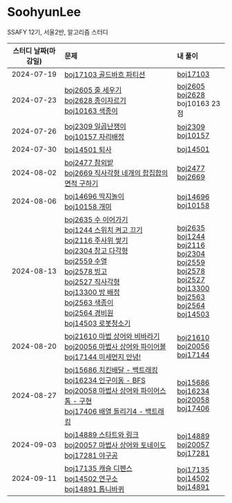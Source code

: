 # SoohyunLee

SSAFY 12기, 서울2반, 알고리즘 스터디

|스터디 날짜(마감일)|문제|내 풀이|
|:---:|:---|:---|
|2024-07-19|[boj17103 골드바흐 파티션](https://www.acmicpc.net/problem/17103)|[boj17103](https://github.com/SSAFY-12th-Seoul2/SoohyunLee/blob/main/BOJ/boj17103-%EA%B3%A8%EB%93%9C%EB%B0%94%ED%9D%90%ED%8C%8C%ED%8B%B0%EC%85%98.py)|
|2024-07-23|[boj2605 줄 세우기](https://www.acmicpc.net/problem/2605)<br>[boj2628 종이자르기](https://www.acmicpc.net/problem/2628)<br>[boj10163 색종이](https://www.acmicpc.net/problem/10163)|[boj2605](https://github.com/SSAFY-12th-Seoul2/SoohyunLee/blob/main/BOJ/boj2605-%EC%A4%84%EC%84%B8%EC%9A%B0%EA%B8%B0.py)<br>[boj2628](https://github.com/SSAFY-12th-Seoul2/SoohyunLee/blob/main/BOJ/boj2628-%EC%A2%85%EC%9D%B4%EC%9E%90%EB%A5%B4%EA%B8%B0.py)<br>boj10163 23점|
|2024-07-26|[boj2309 일곱난쟁이](https://www.acmicpc.net/problem/2309)<br>[boj10157 자리배정](https://www.acmicpc.net/problem/10157)|[boj2309](https://github.com/SSAFY-12th-Seoul2/SoohyunLee/blob/main/BOJ/boj2309-%EC%9D%BC%EA%B3%B1%EB%82%9C%EC%9F%81%EC%9D%B4.ipynb)<br>[boj10157](https://github.com/SSAFY-12th-Seoul2/SoohyunLee/blob/main/BOJ/boj10157-%EC%9E%90%EB%A6%AC%EB%B0%B0%EC%A0%95.ipynb)|
|2024-07-30|[boj14501 퇴사](https://www.acmicpc.net/problem/14501)|[boj14501](https://github.com/SSAFY-12th-Seoul2/SoohyunLee/blob/main/BOJ/boj14501-%ED%87%B4%EC%82%AC.ipynb)|
|2024-08-02|[boj2477 참외밭](https://www.acmicpc.net/problem/2477)<br>[boj2669 직사각형 네개의 합집합의 면적 구하기](https://www.acmicpc.net/problem/2669)|[boj2477](https://github.com/SSAFY-12th-Seoul2/SoohyunLee/blob/main/BOJ/boj2477-%EC%B0%B8%EC%99%B8%EB%B0%AD.ipynb)<br>[boj2669](https://github.com/SSAFY-12th-Seoul2/SoohyunLee/blob/main/BOJ/boj2669-%EC%A7%81%EC%82%AC%EA%B0%81%ED%98%95%EB%84%A4%EA%B0%9C%EC%9D%98%ED%95%A9%EC%A7%91%ED%95%A9%EC%9D%98%EB%A9%B4%EC%A0%81%EA%B5%AC%ED%95%98%EA%B8%B0.ipynb)|
|2024-08-06|[boj14696 딱지놀이](https://www.acmicpc.net/problem/14696)<br>[boj10158 개미](https://www.acmicpc.net/problem/10158)|[boj14696](https://github.com/SSAFY-12th-Seoul2/SoohyunLee/blob/main/BOJ/boj14696-%EB%94%B1%EC%A7%80%EB%86%80%EC%9D%B4.ipynb)<br>[boj10158](https://github.com/SSAFY-12th-Seoul2/SoohyunLee/blob/main/BOJ/boj10158-%EA%B0%9C%EB%AF%B8.ipynb)|
|2024-08-13|[boj2635 수 이어가기](https://www.acmicpc.net/problem/2635)<br> [boj1244 스위치 켜고 끄기](https://www.acmicpc.net/problem/1244)<br> [boj2116 주사위 쌓기](https://www.acmicpc.net/problem/2116)<br> [boj2304 창고 다각형](https://www.acmicpc.net/problem/2304)<br> [boj2559 수열](https://www.acmicpc.net/problem/2559)<br> [boj2578 빙고](https://www.acmicpc.net/problem/2578)<br> [boj2527 직사각형](https://www.acmicpc.net/problem/2527)<br> [boj13300 방 배정](https://www.acmicpc.net/problem/13300)<br> [boj2563 색종이](https://www.acmicpc.net/problem/2563)<br> [boj2564 경비원](https://www.acmicpc.net/problem/2564)<br> [boj14503 로봇청소기](https://www.acmicpc.net/problem/14503)|[boj2635](https://github.com/SSAFY-12th-Seoul2/SoohyunLee/blob/main/BOJ/boj2635-%EC%88%98%EC%9D%B4%EC%96%B4%EA%B0%80%EA%B8%B0.ipynb)<br>[boj1244](https://github.com/SSAFY-12th-Seoul2/SoohyunLee/blob/main/BOJ/boj1244-%EC%8A%A4%EC%9C%84%EC%B9%98%EC%BC%9C%EA%B3%A0%EB%81%84%EA%B8%B0.ipynb)<br>[boj2116](https://github.com/SSAFY-12th-Seoul2/SoohyunLee/blob/main/BOJ/boj2116-%EC%A3%BC%EC%82%AC%EC%9C%84%EC%8C%93%EA%B8%B0.ipynb)<br>[boj2304](https://github.com/SSAFY-12th-Seoul2/SoohyunLee/blob/main/BOJ/boj2304-%EC%B0%BD%EA%B3%A0%EB%8B%A4%EA%B0%81%ED%98%95.ipynb)<br>[boj2559](https://github.com/SSAFY-12th-Seoul2/SoohyunLee/blob/main/BOJ/boj2559-%EC%88%98%EC%97%B4.ipynb)<br>[boj2578](https://github.com/SSAFY-12th-Seoul2/SoohyunLee/blob/main/BOJ/boj2578-%EB%B9%99%EA%B3%A0.ipynb)<br>[boj2527](https://github.com/SSAFY-12th-Seoul2/SoohyunLee/blob/main/BOJ/boj2527-%EC%A7%81%EC%82%AC%EA%B0%81%ED%98%95.ipynb)<br>[boj13300](https://github.com/SSAFY-12th-Seoul2/SoohyunLee/blob/main/BOJ/boj13300-%EB%B0%A9%EB%B0%B0%EC%A0%95.ipynb)<br>[boj2563](https://github.com/SSAFY-12th-Seoul2/SoohyunLee/blob/main/BOJ/boj2563-%EC%83%89%EC%A2%85%EC%9D%B4.ipynb)<br>[boj2564](https://github.com/SSAFY-12th-Seoul2/SoohyunLee/blob/main/BOJ/boj2564-%EA%B2%BD%EB%B9%84%EC%9B%90.ipynb)<br>[boj14503](https://github.com/SSAFY-12th-Seoul2/SoohyunLee/blob/main/BOJ/boj14503-%EB%A1%9C%EB%B4%87%EC%B2%AD%EC%86%8C%EA%B8%B0.ipynb)|
|2024-08-20|[boj21610 마법 상어와 비바라기](https://www.acmicpc.net/problem/21610)<br>[boj20056 마법사 상어와 파이어볼](https://www.acmicpc.net/problem/20056)<br>[boj17144 미세먼지 안녕!](https://www.acmicpc.net/problem/17144)|[boj21610](https://github.com/SSAFY-12th-Seoul2/SoohyunLee/blob/main/BOJ/boj21610-%EB%A7%88%EB%B2%95%EC%82%AC%EC%83%81%EC%96%B4%EC%99%80%EB%B9%84%EB%B0%94%EB%9D%BC%EA%B8%B0.py)<br>[boj20056](https://github.com/SSAFY-12th-Seoul2/SoohyunLee/blob/main/BOJ/boj20056-%EB%A7%88%EB%B2%95%EC%82%AC%EC%83%81%EC%96%B4%EC%99%80%ED%8C%8C%EC%9D%B4%EC%96%B4%EB%B3%BC.py)<br>[boj17144](https://github.com/SSAFY-12th-Seoul2/SoohyunLee/blob/main/BOJ/boj17144-%EB%AF%B8%EC%84%B8%EB%A8%BC%EC%A7%80%ED%99%95%EC%82%B0.py)|
|2024-08-27|[boj15686 치킨배달 - 백트래킹](https://www.acmicpc.net/problem/15686)<br> [boj16234 인구이동 - BFS](https://www.acmicpc.net/problem/16234)<br>[boj20058 마법사 상어와 파이어스톰 - 구현](https://www.acmicpc.net/problem/20058)<br>[boj17406 배열 돌리기4 - 백트래킹](https://www.acmicpc.net/problem/17406)|[boj15686](https://github.com/SSAFY-12th-Seoul2/SoohyunLee/blob/main/BOJ/boj15686-%EC%B9%98%ED%82%A8%EB%B0%B0%EB%8B%AC.py)<br>[boj16234](https://github.com/SSAFY-12th-Seoul2/SoohyunLee/blob/main/BOJ/boj16234-%EC%9D%B8%EA%B5%AC%EC%9D%B4%EB%8F%99.py)<br>[boj20058](https://github.com/SSAFY-12th-Seoul2/SoohyunLee/blob/main/BOJ/boj20058-%EB%A7%88%EB%B2%95%EC%82%AC%EC%83%81%EC%96%B4%EC%99%80%ED%8C%8C%EC%9D%B4%EC%96%B4%EC%8A%A4%ED%86%B0.py)<br>[boj17406](https://github.com/SSAFY-12th-Seoul2/SoohyunLee/blob/main/BOJ/boj17406-%EB%B0%B0%EC%97%B4%EB%8F%8C%EB%A6%AC%EA%B8%B04.py)|
|2024-09-03|[boj14889 스타트와 링크](https://www.acmicpc.net/problem/14889)<br>[boj20057 마법사 상어와 토네이도](https://www.acmicpc.net/problem/20057)<br>[boj17281 야구공](https://www.acmicpc.net/problem/17281)|[boj14889](https://github.com/SSAFY-12th-Seoul2/SoohyunLee/blob/main/BOJ/boj14889-%EC%8A%A4%ED%83%80%ED%8A%B8%EC%99%80%EB%A7%81%ED%81%AC.ipynb)<br>[boj20057](https://github.com/SSAFY-12th-Seoul2/SoohyunLee/blob/main/BOJ/boj20057-%EB%A7%88%EB%B2%95%EC%82%AC%EC%83%81%EC%96%B4%EC%99%80%ED%86%A0%EB%84%A4%EC%9D%B4%EB%8F%84.ipynb)<br>[boj17281](https://github.com/SSAFY-12th-Seoul2/SoohyunLee/blob/main/BOJ/boj17281-%EC%95%BC%EA%B5%AC%EA%B3%B5.py)|
|2024-09-11|[boj17135 캐슬 디펜스](https://www.acmicpc.net/problem/17135)<br>[boj14502 연구소](https://www.acmicpc.net/problem/14502)<br>[boj14891 톱니바퀴](https://www.acmicpc.net/problem/14891)|[boj17135](https://github.com/SSAFY-12th-Seoul2/SoohyunLee/blob/main/BOJ/boj17135-%EC%BA%90%EC%8A%AC%EB%94%94%ED%8E%9C%EC%8A%A4.py)<br>[boj14502](https://github.com/SSAFY-12th-Seoul2/SoohyunLee/blob/main/BOJ/boj14502-%EC%97%B0%EA%B5%AC%EC%86%8C.py)<br>[boj14891](https://github.com/SSAFY-12th-Seoul2/SoohyunLee/blob/main/BOJ/boj14891-%ED%86%B1%EB%8B%88%EB%B0%94%ED%80%B4.py)|
